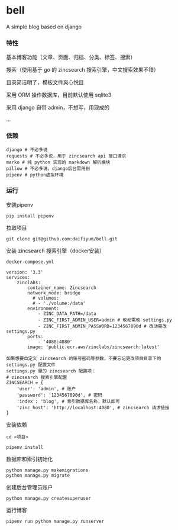 # bell
A simple blog based on django



### 特性

基本博客功能（文章、页面、归档、分类、标签、搜索）

搜索（使用基于 go 的 zincsearch 搜索引擎，中文搜索效果不错）

目录简洁明了，模板文件爽心悦目

采用 ORM 操作数据库，目前默认使用 sqlite3 

采用 django 自带 admin，不想写，用现成的

...

### 依赖

```
django # 不必多说
requests # 不必多说，用于 zincsearch api 接口请求
marko # 纯 python 实现的 markdown 解析模块
pillow # 不必多说，django后台需用到
pipenv # python虚拟环境
```

### 运行

安装pipenv

```
pip install pipenv
```

拉取项目

```
git clone git@github.com:daifiyum/bell.git
```

安装 zincsearch 搜索引擎（docker安装）

```
docker-compose.yml

version: '3.3'
services:
    zinclabs:
        container_name: Zincsearch
        network_mode: bridge
          # volumes:
          # - './volume:/data'
        environment:
            - ZINC_DATA_PATH=/data
            - ZINC_FIRST_ADMIN_USER=admin # 改动需改 settings.py
            - ZINC_FIRST_ADMIN_PASSWORD=1234567890d # 改动需改 settings.py
        ports:
            - '4080:4080'
        image: 'public.ecr.aws/zinclabs/zincsearch:latest'
```

```
如果想要自定义 zincsearch 的账号密码等参数，不要忘记更改项目目录下的 settings.py 配置文件
settings.py 里的 zincsearch 配置项：
# zincsearch 搜索引擎配置
ZINCSEARCH = {
    'user': 'admin', # 账户
    'password': '1234567890d', # 密码
    'index': 'blog', # 索引数据库名称，默认即可
    'zinc_host': 'http://localhost:4080', # zincsearch 请求链接
}
```

安装依赖

```
cd <项目>

pipenv install
```

数据库和索引初始化

```
python manage.py makemigrations
python manage.py migrate
```

创建后台管理员账户

```
python manage.py createsuperuser
```

运行博客

```
pipenv run python manage.py runserver
```


